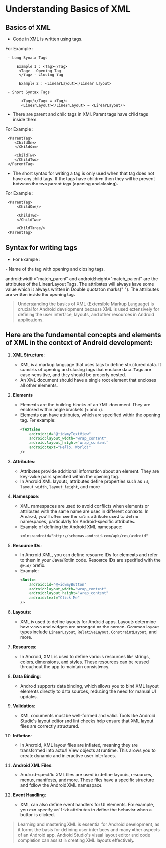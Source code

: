 # Understanding Basics of XML

## Basics of XML

  - Code in XML is written using tags.
    
   For Example : 

     - Long Synatx Tags
    
         Example 1 : <Tag></Tag>
          <Tag> - Opening Tag
          </Tag> - Closing Tag

          Example 2 : <LinearLayout></Linear Layout>
    
     - Short Syntax Tags 
          
           <Tag>/</Tag> = <Tag/>
           <LinearLayout></LinearLayout> = <LinearLayout/>

  - There are parent and child tags in XMl. Parent tags have child tags inside them.

   For Example :
      
     <ParentTag>
        <ChildOne>
        </ChildOne>

        <ChildTwo>
        </ChildTwo>
     </ParentTag>

  - The short syntax for writing a tag is only used when that tag does not have any child tags. If the tags have children then they will be present between the two parent tags (opening and closing).
   
   For Example :

     <ParentTag>
         <ChildOne/>
         
         <ChildTwo>
         </ChildTwo>

         <ChildThree/>
     <ParentTag>
     
   
## Syntax for writing tags

 - For Example :
 
   <LinearLayout
    android:width="match_parent"
    android:height="match_parent">
   </LinearLayout>

 <LinearLayout></LinearLayout> - Name of the tag with opening and closing tags.
 
 android:width="match_parent" and android:height="match_parent" are the attributes of the LinearLayout Tags. The attributes will always have some value which is always written in Double quotation marks(" "). The attributes are written inside the opening tag.

> Understanding the basics of XML (Extensible Markup Language) is crucial for Android development because XML is used extensively for defining the user interface, layouts, and other resources in Android applications. 
 
## Here are the fundamental concepts and elements of XML in the context of Android development:

1. **XML Structure**:
    - XML is a markup language that uses tags to define structured data. It consists of opening and closing tags that enclose data. Tags are case-sensitive, and they should be properly nested.
    - An XML document should have a single root element that encloses all other elements.

2. **Elements**:
    - Elements are the building blocks of an XML document. They are enclosed within angle brackets (`<` and `>`).
    - Elements can have attributes, which are specified within the opening tag. For example:
      ```xml
      <TextView
          android:id="@+id/myTextView"
          android:layout_width="wrap_content"
          android:layout_height="wrap_content"
          android:text="Hello, World!"
      />
      ```

3. **Attributes**:
    - Attributes provide additional information about an element. They are key-value pairs specified within the opening tag.
    - In Android XML layouts, attributes define properties such as `id`, `layout_width`, `layout_height`, and more.

4. **Namespace**:
    - XML namespaces are used to avoid conflicts when elements or attributes with the same name are used in different contexts. In Android, you'll often see the `xmlns` attribute used to define namespaces, particularly for Android-specific attributes.
    - Example of defining the Android XML namespace:
      ```xml
      xmlns:android="http://schemas.android.com/apk/res/android"
      ```

5. **Resource IDs**:
    - In Android XML, you can define resource IDs for elements and refer to them in your Java/Kotlin code. Resource IDs are specified with the `@+id/` prefix.
    - Example:
      ```xml
      <Button
          android:id="@+id/myButton"
          android:layout_width="wrap_content"
          android:layout_height="wrap_content"
          android:text="Click Me"
      />
      ```

6. **Layouts**:
    - XML is used to define layouts for Android apps. Layouts determine how views and widgets are arranged on the screen. Common layout types include `LinearLayout`, `RelativeLayout`, `ConstraintLayout`, and more.

7. **Resources**:
    - In Android, XML is used to define various resources like strings, colors, dimensions, and styles. These resources can be reused throughout the app to maintain consistency.

8. **Data Binding**:
    - Android supports data binding, which allows you to bind XML layout elements directly to data sources, reducing the need for manual UI updates.

9. **Validation**:
    - XML documents must be well-formed and valid. Tools like Android Studio's layout editor and lint checks help ensure that XML layout files are correctly structured.

10. **Inflation**:
    - In Android, XML layout files are inflated, meaning they are transformed into actual View objects at runtime. This allows you to create dynamic and interactive user interfaces.

11. **Android XML Files**:
    - Android-specific XML files are used to define layouts, resources, menus, manifests, and more. These files have a specific structure and follow the Android XML namespace.

12. **Event Handling**:
    - XML can also define event handlers for UI elements. For example, you can specify `onClick` attributes to define the behavior when a button is clicked.

> Learning and mastering XML is essential for Android development, as it forms the basis for defining user interfaces and many other aspects of an Android app. 
> Android Studio's visual layout editor and code completion can assist in creating XML layouts effectively.
